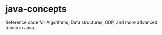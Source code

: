 # java-concepts
Reference code for Algorithms, Data structures, OOP, and more advanced topics in Java.
